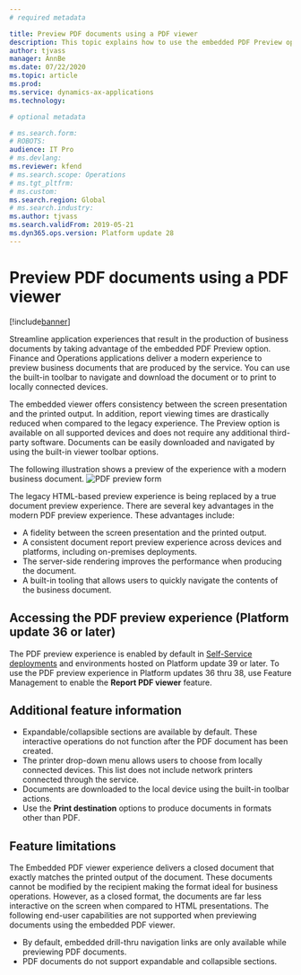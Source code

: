 ```yaml
---
# required metadata

title: Preview PDF documents using a PDF viewer 
description: This topic explains how to use the embedded PDF Preview option to view business documents.
author: tjvass
manager: AnnBe
ms.date: 07/22/2020
ms.topic: article
ms.prod: 
ms.service: dynamics-ax-applications
ms.technology: 

# optional metadata

# ms.search.form:
# ROBOTS:
audience: IT Pro
# ms.devlang: 
ms.reviewer: kfend
# ms.search.scope: Operations
# ms.tgt_pltfrm: 
# ms.custom:
ms.search.region: Global
# ms.search.industry:
ms.author: tjvass
ms.search.validFrom: 2019-05-21 
ms.dyn365.ops.version: Platform update 28
---
```


# Preview PDF documents using a PDF viewer

[!include[banner](../includes/banner.md)]

Streamline application experiences that result in the production of business documents by taking advantage of the embedded PDF Preview option. Finance and Operations applications deliver a modern experience to preview business documents that are produced by the service. You can use the built-in toolbar to navigate and download the document or to print to locally connected devices.

The embedded viewer offers consistency between the screen presentation and the printed output. In addition, report viewing times are drastically reduced when compared to the legacy experience. The Preview option is available on all supported devices and does not require any additional third-party software. Documents can be easily downloaded and navigated by using the built-in viewer toolbar options.

The following illustration shows a preview of the experience with a modern business document.
![PDF preview form](./media/pdf-document-preview.png)

The legacy HTML-based preview experience is being replaced by a true document preview experience. There are several key advantages in the modern PDF preview experience. These advantages include:

- A fidelity between the screen presentation and the printed output.
- A consistent document report preview experience across devices and platforms, including on-premises deployments.
- The server-side rendering improves the performance when producing the document.
- A built-in tooling that allows users to quickly navigate the contents of the business document.

## Accessing the PDF preview experience (Platform update 36 or later)
The PDF preview experience is enabled by default in [Self-Service deployments](https://docs.microsoft.com/dynamics365/fin-ops-core/dev-itpro/deployment/infrastructure-stack) and environments hosted on Platform update 39 or later. To use the PDF preview experience in Platform updates 36 thru 38, use Feature Management to enable the **Report PDF viewer** feature.

## Additional feature information
- Expandable/collapsible sections are available by default. These interactive operations do not function after the PDF document has been created.
- The printer drop-down menu allows users to choose from locally connected devices. This list does not include network printers connected through the service.
- Documents are downloaded to the local device using the built-in toolbar actions.
- Use the **Print destination** options to produce documents in formats other than PDF.

## Feature limitations
The Embedded PDF viewer experience delivers a closed document that exactly matches the printed output of the document.  These documents cannot be modified by the recipient making the format ideal for business operations.  However, as a closed format, the documents are far less interactive on the screen when compared to HTML presentations.  The following end-user capabilities are not supported when previewing documents using the embedded PDF viewer.

- By default, embedded drill-thru navigation links are only available while previewing PDF documents.
- PDF documents do not support expandable and collapsible sections. 
